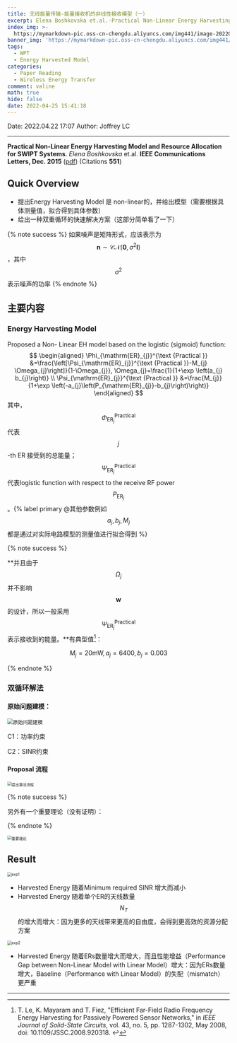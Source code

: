 ```yaml
---
title: 无线能量传输-能量接收机的非线性接收模型（一）
excerpt: Elena Boshkovska et.al.-Practical Non-Linear Energy Harvesting Model and Resource Allocation for SWIPT Systems
index_img: >-
  https://mymarkdown-pic.oss-cn-chengdu.aliyuncs.com/img441/image-20220425154153217.png
banner_img: 'https://mymarkdown-pic.oss-cn-chengdu.aliyuncs.com/img441/1638523690670.jpg'
tags:
  - WPT
  - Energy Harvested Model
categories:
  - Paper Reading
  - Wireless Energy Transfer
comment: valine
math: true
hide: false
date: 2022-04-25 15:41:18
---
```


Date: 2022.04.22  17:07
Author: Joffrey LC

-------------------------------------

**Practical Non-Linear Energy Harvesting Model and Resource Allocation for SWIPT Systems**.  *Elena Boshkovska* et.al.  **IEEE Communications Letters, Dec.  2015**  ([pdf](https://ieeexplore.ieee.org/document/7264986))  (Citations **551**)

## Quick Overview

- 提出Energy Harvesting Model 是 non-linear的，并给出模型（需要根据具体测量值，拟合得到具体参数）
- 给出一种双重循环的快速解决方案（这部分简单看了一下）

{% note success %}
如果噪声是矩阵形式，应该表示为$$\textbf{n}\sim\mathcal{CN}(\textbf{0},\sigma^2\textbf{I})$$，其中$$\sigma^2$$表示噪声的功率
{% endnote %}

## 主要内容

### Energy Harvesting Model

Proposed a Non- Linear EH model based on the logistic (sigmoid) function: 
$$
\begin{aligned}
\Phi_{\mathrm{ER}_{j}}^{\text {Practical }} &=\frac{\left[\Psi_{\mathrm{ER}_{j}}^{\text {Practical }}-M_{j} \Omega_{j}\right]}{1-\Omega_{j}}, \Omega_{j}=\frac{1}{1+\exp \left(a_{j} b_{j}\right)} \\
\Psi_{\mathrm{ER}_{j}}^{\text {Practical }} &=\frac{M_{j}}{1+\exp \left(-a_{j}\left(P_{\mathrm{ER}_{j}}-b_{j}\right)\right)}
\end{aligned}
$$
其中，$$\Phi_{\mathrm{ER}_{j}}^{\text {Practical }}$$代表$$j$$-th ER 接受到的总能量；$$\Psi_{\mathrm{ER}_{j}}^{\text {Practical }}$$代表logistic function with respect to the receive RF power $$P_{\mathrm{ER}_{j}}$$。{% label primary @其他参数例如$$a_j,b_j,M_j$$都是通过对实际电路模型的测量值进行拟合得到 %}

{% note success %}

**并且由于$$\Omega_j$$并不影响$$\textbf{w}$$的设计，所以一般采用$$\Psi_{\mathrm{ER}_{j}}^{\text {Practical }}$$表示接收到的能量。**有典型值[^1]：

$$M_j=20\text{mW},a_j=6400,b_j=0.003$$

{% endnote %}

### 双循环解法

#### 原始问题建模：

<img src="https://mymarkdown-pic.oss-cn-chengdu.aliyuncs.com/img441/image-20220425153130097.png" alt="原始问题建模" style="zoom: 80%;" />

C1：功率约束

C2：SINR约束

#### Proposal 流程

<img src="https://mymarkdown-pic.oss-cn-chengdu.aliyuncs.com/img441/image-20220425153239885.png" alt="提出算法流程" style="zoom: 60%;" />

{% note success %}

另外有一个重要理论（没有证明）：

{% endnote %}

<img src="https://mymarkdown-pic.oss-cn-chengdu.aliyuncs.com/img441/image-20220425153355034.png" alt="重要理论" style="zoom:60%;" />



## Result

<img src="https://mymarkdown-pic.oss-cn-chengdu.aliyuncs.com/img441/image-20220425153919035.png" alt="exp1" style="zoom:60%;" />

- Harvested Energy 随着Minimum required SINR 增大而减小
- Harvested Energy 随着单个ER的天线数量$$N_T$$的增大而增大：因为更多的天线带来更高的自由度，会得到更高效的资源分配方案

<img src="https://mymarkdown-pic.oss-cn-chengdu.aliyuncs.com/img441/image-20220425153946764.png" alt="exp2" style="zoom:60%;" />

- Harvested Energy 随着ERs数量增大而增大，而且性能增益（Performance Gap between Non-Linear Model with Linear Model）增大：因为ERs数量增大，Baseline（Performance with Linear Model）的失配（mismatch）更严重

---

[^1]: T. Le, K. Mayaram and T. Fiez, "Efficient Far-Field Radio Frequency Energy Harvesting for Passively Powered Sensor Networks," in *IEEE Journal of Solid-State Circuits*, vol. 43, no. 5, pp. 1287-1302, May 2008, doi: 10.1109/JSSC.2008.920318. ↩
